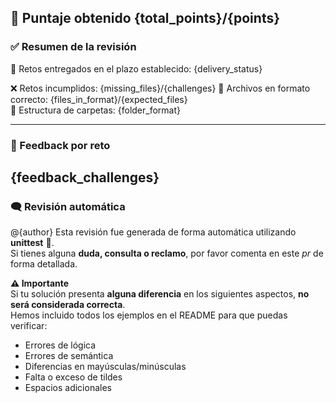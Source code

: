 ## 🎯 Puntaje obtenido {total_points}/{points}

### ✅ Resumen de la revisión

📅 Retos entregados en el plazo establecido: {delivery_status}  


❌ Retos incumplidos: {missing_files}/{challenges} 
📃 Archivos en formato correcto: {files_in_format}/{expected_files}  
📁 Estructura de carpetas: {folder_format}

---

### 🧪 Feedback por reto

{feedback_challenges}
---

### 🗨️ Revisión automática
@{author} Esta revisión fue generada de forma automática utilizando **unittest** 🧪.  
Si tienes alguna **duda, consulta o reclamo**, por favor comenta en este _pr_ de forma detallada.

**⚠️ Importante**  
Si tu solución presenta **alguna diferencia** en los siguientes aspectos, **no será considerada correcta**.  
Hemos incluido todos los ejemplos en el README para que puedas verificar:  

- Errores de lógica  
- Errores de semántica  
- Diferencias en mayúsculas/minúsculas  
- Falta o exceso de tildes  
- Espacios adicionales